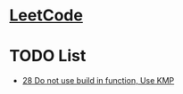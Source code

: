 # [LeetCode](https://leetcode.com/problemset/all/)

# TODO List
- [28 Do not use build in function, Use KMP](https://leetcode.com/problems/implement-strstr/)

